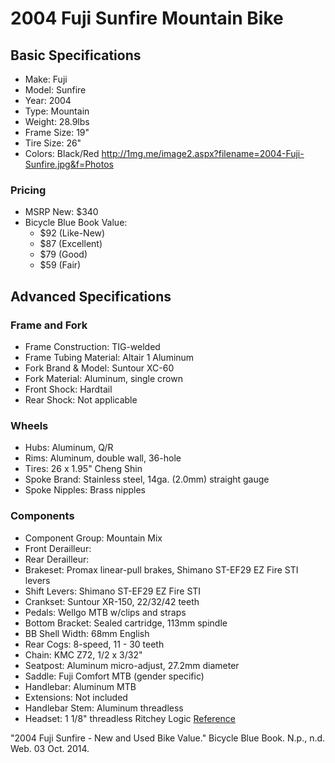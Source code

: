 # **2004 Fuji Sunfire Mountain Bike** #
## Basic Specifications ##
  * Make: Fuji
  * Model: Sunfire
  * Year: 2004
  * Type: Mountain
  * Weight: 28.9lbs
  * Frame Size: 19"
  * Tire Size: 26"
  * Colors: Black/Red
http://1mg.me/image2.aspx?filename=2004-Fuji-Sunfire.jpg&f=Photos
### Pricing ###
  * MSRP New: $340
  * Bicycle Blue Book Value:
    * $92 (Like-New)
    * $87 (Excellent)
    * $79 (Good)
    * $59 (Fair)
## Advanced Specifications ##
### Frame and Fork ###
  * Frame Construction: TIG-welded
  * Frame Tubing Material: Altair 1 Aluminum
  * Fork Brand & Model: Suntour XC-60
  * Fork Material: Aluminum, single crown
  * Front Shock: Hardtail
  * Rear Shock: Not applicable
### Wheels ###
  * Hubs: Aluminum, Q/R
  * Rims: Aluminum, double wall, 36-hole
  * Tires: 26 x 1.95" Cheng Shin
  * Spoke Brand: Stainless steel, 14ga. (2.0mm) straight gauge
  * Spoke Nipples: Brass nipples
### Components ###
  * Component Group: Mountain Mix
  * Front Derailleur:
  * Rear Derailleur:
  * Brakeset: Promax linear-pull brakes, Shimano ST-EF29 EZ Fire STI levers
  * Shift Levers: Shimano ST-EF29 EZ Fire STI
  * Crankset: Suntour XR-150, 22/32/42 teeth
  * Pedals: Wellgo MTB w/clips and straps
  * Bottom Bracket: Sealed cartridge, 113mm spindle
  * BB Shell Width: 68mm English
  * Rear Cogs: 8-speed, 11 - 30 teeth
  * Chain: KMC Z72, 1/2 x 3/32"
  * Seatpost: Aluminum micro-adjust, 27.2mm diameter
  * Saddle: Fuji Comfort MTB (gender specific)
  * Handlebar: Aluminum MTB
  * Extensions: Not included
  * Handlebar Stem: Aluminum threadless
  * Headset: 1 1/8" threadless Ritchey Logic
[Reference](http://www.bicyclebluebook.com/searchlistingdetail.aspx?id=31104)

"2004 Fuji Sunfire - New and Used Bike Value." Bicycle Blue Book. N.p., n.d. Web. 03 Oct. 2014.